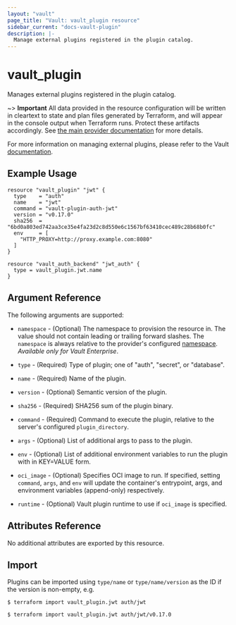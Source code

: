 ```yaml
---
layout: "vault"
page_title: "Vault: vault_plugin resource"
sidebar_current: "docs-vault-plugin"
description: |-
  Manage external plugins registered in the plugin catalog.
---
```


# vault\_plugin

Manages external plugins registered in the plugin catalog.

~> **Important** All data provided in the resource configuration will be
written in cleartext to state and plan files generated by Terraform, and
will appear in the console output when Terraform runs. Protect these
artifacts accordingly. See
[the main provider documentation](../index.html)
for more details.

For more information on managing external plugins, please refer to the Vault
[documentation](https://developer.hashicorp.com/vault/docs/plugins).

## Example Usage

```hcl
resource "vault_plugin" "jwt" {
  type    = "auth"
  name    = "jwt"
  command = "vault-plugin-auth-jwt"
  version = "v0.17.0"
  sha256  = "6bd0a803ed742aa3ce35e4fa23d2c8d550e6c1567bf63410cec489c28b68b0fc"
  env     = [
    "HTTP_PROXY=http://proxy.example.com:8080"
  ]
}

resource "vault_auth_backend" "jwt_auth" {
  type = vault_plugin.jwt.name
}
```

## Argument Reference

The following arguments are supported:

* `namespace` - (Optional) The namespace to provision the resource in.
  The value should not contain leading or trailing forward slashes.
  The `namespace` is always relative to the provider's configured [namespace](/docs/providers/vault#namespace).
   *Available only for Vault Enterprise*.

* `type` - (Required) Type of plugin; one of "auth", "secret", or "database".

* `name` - (Required) Name of the plugin.

* `version` - (Optional) Semantic version of the plugin.

* `sha256` - (Required) SHA256 sum of the plugin binary.

* `command` - (Required) Command to execute the plugin, relative to the server's configured `plugin_directory`.

* `args` - (Optional) List of additional args to pass to the plugin.

* `env` - (Optional) List of additional environment variables to run the plugin with in KEY=VALUE form.

* `oci_image` - (Optional) Specifies OCI image to run. If specified, setting
  `command`, `args`, and `env` will update the container's entrypoint, args, and
  environment variables (append-only) respectively.

* `runtime` - (Optional) Vault plugin runtime to use if `oci_image` is specified.

## Attributes Reference

No additional attributes are exported by this resource.

## Import

Plugins can be imported using `type/name` or `type/name/version` as the ID if the version is non-empty, e.g.

```
$ terraform import vault_plugin.jwt auth/jwt
```

```
$ terraform import vault_plugin.jwt auth/jwt/v0.17.0
```
